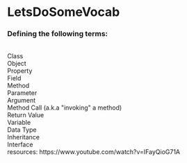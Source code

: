# LetsDoSomeVocab
### Defining the following terms:
<br>
Class
<br>
Object
<br>
Property
<br>
Field
<br>
Method
<br>
Parameter
<br>
Argument
<br>
Method Call (a.k.a "invoking" a method)
<br>
Return Value
<br>
Variable
<br>
Data Type
<br>
Inheritance
<br>
Interface
<br>
resources:
https://www.youtube.com/watch?v=IFayQioG71A

